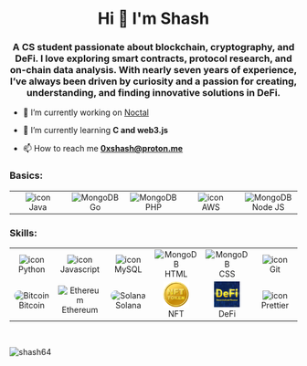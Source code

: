 <h1 align="center">Hi 👋 I'm Shash</h1>
<h3 align="center">A CS student passionate about blockchain, cryptography, and DeFi. I love exploring smart contracts, protocol research, and on-chain data analysis. With nearly seven years of experience, I’ve always been driven by curiosity and a passion for creating, understanding, and finding innovative solutions in DeFi. </h3>

- 🔭 I’m currently working on [Noctal](Noctal)

- 🌱 I’m currently learning **C and web3.js**

- 📫 How to reach me **0xshash@proton.me**

<h3 align="left">Basics:</h3>
<table align="center">
  <tr>
    <td align="center" width="90">
      <img src="https://techstack-generator.vercel.app/java-icon.svg" alt="icon" width="55" height="55" />
      <br>Java
    </td>
    <td align="center" width="90">
      <img src="https://skillicons.dev/icons?i=go" width="48" height="48" alt="MongoDB" />
      <br>Go
    </td>
    <td align="center" width="90">
        <img src="https://skillicons.dev/icons?i=php" width="48" height="48" alt="MongoDB" />
      <br>PHP
    </td>
    <td align="center" width="90">
      <img src="https://techstack-generator.vercel.app/aws-icon.svg" alt="icon" width="48" height="48" />
      <br>AWS
    </td>
    <td align="center" width="90">
      <img src="https://skillicons.dev/icons?i=nodejs" width="48" height="48" alt="MongoDB" />
      <br>Node JS
    </td>
 </tr>
</table>


<h3 align="left">Skills:</h3>
<table align="center">
  <tr>
    <td align="center" width="90">
      <img src="https://techstack-generator.vercel.app/python-icon.svg" alt="icon" width="55" height="55" />
      <br>Python
    </td>
    <td align="center" width="90">
      <img src="https://techstack-generator.vercel.app/js-icon.svg" alt="icon" width="55" height="55" />
      <br>Javascript
    </td>
    <td align="center" width="90">
      <img src="https://techstack-generator.vercel.app/mysql-icon.svg" alt="icon" width="55" height="55" />
      <br>MySQL
    </td>
      <td align="center" width="90">
        <img src="https://skillicons.dev/icons?i=html" width="48" height="48" alt="MongoDB" />
      <br>HTML
    </td>
    </td>
      <td align="center" width="90">
        <img src="https://skillicons.dev/icons?i=css" width="48" height="48" alt="MongoDB" />
      <br>CSS
    </td>
    <td align="center" width="90">
      <img src="https://techstack-generator.vercel.app/github-icon.svg" alt="icon" width="48" height="48" />
      <br>Git
    </td>
  </tr>
  <tr>
    <td align="center" width="90">
      <img src="https://s2.coinmarketcap.com/static/img/coins/64x64/1.png" width="48" height="48" style="border-radius: 15px;" alt="Bitcoin" />
      <br>Bitcoin
    </td>
    <td align="center" width="90">
      <img src="https://s2.coinmarketcap.com/static/img/coins/64x64/1027.png" width="48" height="48" alt="Ethereum" />
      <br>Ethereum
    </td>
    <td align="center" width="90">
      <img src="https://s2.coinmarketcap.com/static/img/coins/64x64/5426.png" width="48" height="48" style="border-radius: 15px;" alt="Solana" />
      <br>Solana
    </td>
    <td align="center" width="90">
      <img src="https://github.com/kroim/profile/blob/master/icons/icon_nft.png?raw=true" height="45" >
      <br>NFT
    </td>
    <td align="center" width="90">
      <img src="https://github.com/kroim/profile/blob/master/icons/icon_defi.png?raw=true" height="45" >
      <br>DeFi
    </td>
        </td>
    <td align="center" width="90">
        <img src="https://techstack-generator.vercel.app/prettier-icon.svg" alt="icon" width="48" height="48" />
      <br>Prettier
    </td>
  </tr>
</table>
<br/>
<p align="left"> <img src="https://komarev.com/ghpvc/?username=shash64&label=Profile%20views&color=0e75b6&style=flat" alt="shash64" /> </p>
